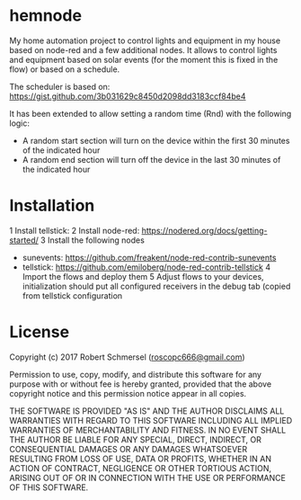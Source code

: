 # hemnode
My home automation project to control lights and equipment in my house based
on node-red and a few additional nodes. It allows to control lights and 
equipment based on solar events (for the moment this is fixed in the flow) or
based on a schedule.

The scheduler is based on: https://gist.github.com/3b031629c8450d2098dd3183ccf84be4

It has been extended to allow setting a random time (Rnd) with the following 
logic:
 * A random start section will turn on the device within the first 30 minutes
 of the indicated hour
 * A random end section will turn off the device in the last 30 minutes of 
 the indicated hour

# Installation

1 Install tellstick: 
2 Install node-red: https://nodered.org/docs/getting-started/
3 Install the following nodes
  * sunevents: https://github.com/freakent/node-red-contrib-sunevents
  * tellstick: https://github.com/emiloberg/node-red-contrib-tellstick
4 Import the flows and deploy them
5 Adjust flows to your devices, initialization should put all configured
  receivers in the debug tab (copied from tellstick configuration
  
# License

Copyright (c) 2017 Robert Schmersel (roscopc666@gmail.com)

Permission to use, copy, modify, and distribute this software for any
purpose with or without fee is hereby granted, provided that the above
copyright notice and this permission notice appear in all copies.

THE SOFTWARE IS PROVIDED "AS IS" AND THE AUTHOR DISCLAIMS ALL WARRANTIES
WITH REGARD TO THIS SOFTWARE INCLUDING ALL IMPLIED WARRANTIES OF
MERCHANTABILITY AND FITNESS. IN NO EVENT SHALL THE AUTHOR BE LIABLE FOR
ANY SPECIAL, DIRECT, INDIRECT, OR CONSEQUENTIAL DAMAGES OR ANY DAMAGES
WHATSOEVER RESULTING FROM LOSS OF USE, DATA OR PROFITS, WHETHER IN AN
ACTION OF CONTRACT, NEGLIGENCE OR OTHER TORTIOUS ACTION, ARISING OUT OF
OR IN CONNECTION WITH THE USE OR PERFORMANCE OF THIS SOFTWARE.


